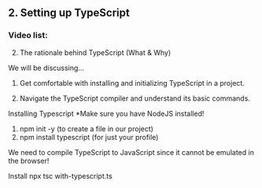 ## 2. Setting up TypeScript

### Video list:
2. The rationale behind TypeScript (What & Why)

We will be discussing...

1. Get comfortable with installing and initializing TypeScript in a project.

2. Navigate the TypeScript compiler and understand its basic commands.

Installing Typescript
*Make sure you have NodeJS installed!

1. npm init -y (to create a file in our project)
2. npm install typescript (for just your profile)

We need to compile TypeScript to JavaScript since it cannot be emulated in the browser!

Install npx tsc with-typescript.ts